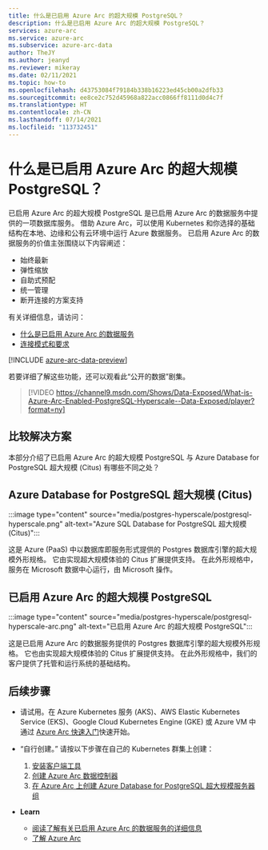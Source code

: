 ```yaml
---
title: 什么是已启用 Azure Arc 的超大规模 PostgreSQL？
description: 什么是已启用 Azure Arc 的超大规模 PostgreSQL？
services: azure-arc
ms.service: azure-arc
ms.subservice: azure-arc-data
author: TheJY
ms.author: jeanyd
ms.reviewer: mikeray
ms.date: 02/11/2021
ms.topic: how-to
ms.openlocfilehash: d43753084f79184b338b16223ed45cb00a2dfb33
ms.sourcegitcommit: ee8ce2c752d45968a822acc0866ff8111d0d4c7f
ms.translationtype: HT
ms.contentlocale: zh-CN
ms.lasthandoff: 07/14/2021
ms.locfileid: "113732451"
---
```

# <a name="what-is-azure-arc-enabled-postgresql-hyperscale"></a>什么是已启用 Azure Arc 的超大规模 PostgreSQL？

已启用 Azure Arc 的超大规模 PostgreSQL 是已启用 Azure Arc 的数据服务中提供的一项数据库服务。 借助 Azure Arc，可以使用 Kubernetes 和你选择的基础结构在本地、边缘和公有云环境中运行 Azure 数据服务。 已启用 Azure Arc 的数据服务的价值主张围绕以下内容阐述：
- 始终最新
- 弹性缩放
- 自助式预配
- 统一管理
- 断开连接的方案支持

有关详细信息，请访问：
- [什么是已启用 Azure Arc 的数据服务](overview.md)
- [连接模式和要求](connectivity.md)

[!INCLUDE [azure-arc-data-preview](../../../includes/azure-arc-data-preview.md)]

若要详细了解这些功能，还可以观看此“公开的数据”剧集。
> [!VIDEO https://channel9.msdn.com/Shows/Data-Exposed/What-is-Azure-Arc-Enabled-PostgreSQL-Hyperscale--Data-Exposed/player?format=ny]

## <a name="compare-solutions"></a>比较解决方案

本部分介绍了已启用 Azure Arc 的超大规模 PostgreSQL 与 Azure Database for PostgreSQL 超大规模 (Citus) 有哪些不同之处？

## <a name="azure-database-for-postgresql-hyperscale-citus"></a>Azure Database for PostgreSQL 超大规模 (Citus)

:::image type="content" source="media/postgres-hyperscale/postgresql-hyperscale.png" alt-text="Azure SQL Database for PostgreSQL 超大规模 (Citus)":::

这是 Azure (PaaS) 中以数据库即服务形式提供的 Postgres 数据库引擎的超大规模外形规格。 它由实现超大规模体验的 Citus 扩展提供支持。 在此外形规格中，服务在 Microsoft 数据中心运行，由 Microsoft 操作。

## <a name="azure-arc-enabled-postgresql-hyperscale"></a>已启用 Azure Arc 的超大规模 PostgreSQL

:::image type="content" source="media/postgres-hyperscale/postgresql-hyperscale-arc.png" alt-text="已启用 Azure Arc 的超大规模 PostgreSQL":::

这是已启用 Azure Arc 的数据服务提供的 Postgres 数据库引擎的超大规模外形规格。 它也由实现超大规模体验的 Citus 扩展提供支持。 在此外形规格中，我们的客户提供了托管和运行系统的基础结构。

## <a name="next-steps"></a>后续步骤
- 请试用。在 Azure Kubernetes 服务 (AKS)、AWS Elastic Kubernetes Service (EKS)、Google Cloud Kubernetes Engine (GKE) 或 Azure VM 中通过 [Azure Arc 快速入门](https://azurearcjumpstart.io/azure_arc_jumpstart/azure_arc_data/)快速开始。 

- “自行创建。” 请按以下步骤在自己的 Kubernetes 群集上创建： 
   1. [安装客户端工具](install-client-tools.md)
   2. [创建 Azure Arc 数据控制器](create-data-controller.md)
   3. [在 Azure Arc 上创建 Azure Database for PostgreSQL 超大规模服务器组](create-postgresql-hyperscale-server-group.md) 

- **Learn**
   - [阅读了解有关已启用 Azure Arc 的数据服务的详细信息](https://azure.microsoft.com/services/azure-arc/hybrid-data-services)
   - [了解 Azure Arc](https://aka.ms/azurearc)
